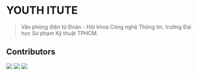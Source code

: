# YOUTH ITUTE

> Văn phòng điện tử Đoàn - Hội khoa Công nghệ Thông tin, trường Đại học Sư phạm Kỹ thuật TPHCM.

## Contributors

[![](https://avatars.githubusercontent.com/u/33385777?v=4&s=64)](https://fb.com/01.tien) 
[![](https://avatars.githubusercontent.com/u/83960491?v=4&s=64)](https://www.facebook.com/sherman.pham.75)
[![](https://avatars.githubusercontent.com/u/83960491?v=4&s=64)](https://www.facebook.com/luan.diep.92/)
